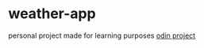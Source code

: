 # weather-app
personal project made for learning purposes [odin project](https://www.theodinproject.com/dashboard)
